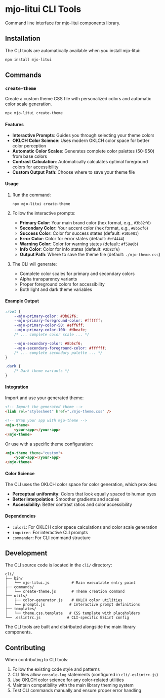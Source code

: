 # mjo-litui CLI Tools

Command line interface for mjo-litui components library.

## Installation

The CLI tools are automatically available when you install mjo-litui:

```bash
npm install mjo-litui
```

## Commands

### `create-theme`

Create a custom theme CSS file with personalized colors and automatic color scale generation.

```bash
npx mjo-litui create-theme
```

#### Features

-   **Interactive Prompts**: Guides you through selecting your theme colors
-   **OKLCH Color Science**: Uses modern OKLCH color space for better color perception
-   **Automatic Color Scales**: Generates complete color palettes (50-950) from base colors
-   **Contrast Calculation**: Automatically calculates optimal foreground colors for accessibility
-   **Custom Output Path**: Choose where to save your theme file

#### Usage

1. Run the command:

    ```bash
    npx mjo-litui create-theme
    ```

2. Follow the interactive prompts:

    - **Primary Color**: Your main brand color (hex format, e.g., `#3b82f6`)
    - **Secondary Color**: Your accent color (hex format, e.g., `#8b5cf6`)
    - **Success Color**: Color for success states (default: `#10b981`)
    - **Error Color**: Color for error states (default: `#ef4444`)
    - **Warning Color**: Color for warning states (default: `#f59e0b`)
    - **Info Color**: Color for info states (default: `#3b82f6`)
    - **Output Path**: Where to save the theme file (default: `./mjo-theme.css`)

3. The CLI will generate:
    - Complete color scales for primary and secondary colors
    - Alpha transparency variants
    - Proper foreground colors for accessibility
    - Both light and dark theme variables

#### Example Output

```css
:root {
    --mjo-primary-color: #3b82f6;
    --mjo-primary-foreground-color: #ffffff;
    --mjo-primary-color-50: #eff6ff;
    --mjo-primary-color-100: #dbeafe;
    /* ... complete color scale ... */

    --mjo-secondary-color: #8b5cf6;
    --mjo-secondary-foreground-color: #ffffff;
    /* ... complete secondary palette ... */
}

.dark {
    /* Dark theme variants */
}
```

#### Integration

Import and use your generated theme:

```html
<!-- Import the generated theme -->
<link rel="stylesheet" href="./mjo-theme.css" />

<!-- Wrap your app with mjo-theme -->
<mjo-theme>
    <your-app></your-app>
</mjo-theme>
```

Or use with a specific theme configuration:

```html
<mjo-theme theme="custom">
    <your-app></your-app>
</mjo-theme>
```

#### Color Science

The CLI uses the OKLCH color space for color generation, which provides:

-   **Perceptual uniformity**: Colors that look equally spaced to human eyes
-   **Better interpolation**: Smoother gradients and scales
-   **Accessibility**: Better contrast ratios and color accessibility

#### Dependencies

-   `culori`: For OKLCH color space calculations and color scale generation
-   `inquirer`: For interactive CLI prompts
-   `commander`: For CLI command structure

## Development

The CLI source code is located in the `cli/` directory:

```
cli/
├── bin/
│   └── mjo-litui.js          # Main executable entry point
├── commands/
│   └── create-theme.js       # Theme creation command
├── utils/
│   ├── color-generator.js    # OKLCH color utilities
│   └── prompts.js           # Interactive prompt definitions
├── templates/
│   └── theme.css.template   # CSS template with placeholders
└── .eslintrc.js            # CLI-specific ESLint config
```

The CLI tools are built and distributed alongside the main library components.

## Contributing

When contributing to CLI tools:

1. Follow the existing code style and patterns
2. CLI files allow `console.log` statements (configured in `cli/.eslintrc.js`)
3. Use OKLCH color science for any color-related utilities
4. Maintain compatibility with the main library theming system
5. Test CLI commands manually and ensure proper error handling
